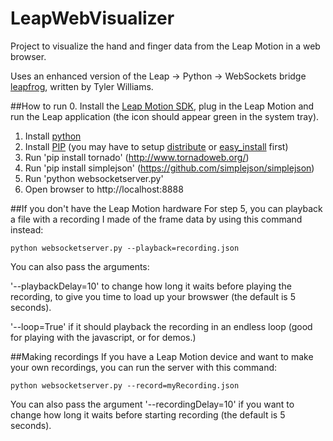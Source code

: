 LeapWebVisualizer
=================

Project to visualize the hand and finger data from the Leap Motion in a web browser.

Uses an enhanced version of the Leap -> Python -> WebSockets bridge [leapfrog](https://github.com/tylerwilliams/leapfrog), written by Tyler
 Williams.

##How to run
 0. Install the [Leap Motion SDK](https://developer.leapmotion.com/downloads), plug in the Leap Motion and run the Leap application (the icon should appear green in the system tray).
 1. Install [python](http://www.python.org/download/)
 2. Install [PIP](http://www.pip-installer.org/en/latest/installing.html) (you may have to setup [distribute](http://pypi.python.org/pypi/distribute#installation-instructions) or [easy_install](http://packages.python.org/distribute/easy_install.html) first)
 3. Run 'pip install tornado' (http://www.tornadoweb.org/)
 4. Run 'pip install simplejson' (https://github.com/simplejson/simplejson)
 5. Run 'python websocketserver.py'
 6. Open browser to http://localhost:8888

##If you don't have the Leap Motion hardware
For step 5, you can playback a file with a recording I made of the frame data by using this command instead:

    python websocketserver.py --playback=recording.json

You can also pass the arguments:

'--playbackDelay=10' to change how long it waits before playing the recording, to give you time to load up your browswer (the default is 5 seconds).

'--loop=True' if it should playback the recording in an endless loop (good for playing with the javascript, or for demos.)

##Making recordings
If you have a Leap Motion device and want to make your own recordings, you can run the server with this command:

    python websocketserver.py --record=myRecording.json

You can also pass the argument '--recordingDelay=10' if you want to change how long it waits before starting recording (the default is 5 seconds).

